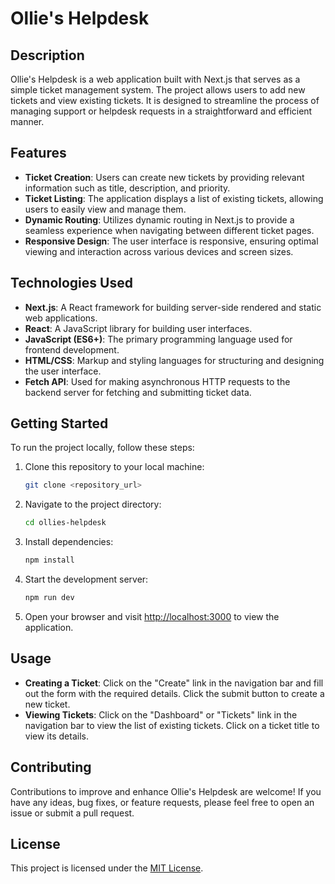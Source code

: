 # Ollie's Helpdesk

## Description
Ollie's Helpdesk is a web application built with Next.js that serves as a simple ticket management system. The project allows users to add new tickets and view existing tickets. It is designed to streamline the process of managing support or helpdesk requests in a straightforward and efficient manner.

## Features
- **Ticket Creation**: Users can create new tickets by providing relevant information such as title, description, and priority.
- **Ticket Listing**: The application displays a list of existing tickets, allowing users to easily view and manage them.
- **Dynamic Routing**: Utilizes dynamic routing in Next.js to provide a seamless experience when navigating between different ticket pages.
- **Responsive Design**: The user interface is responsive, ensuring optimal viewing and interaction across various devices and screen sizes.

## Technologies Used
- **Next.js**: A React framework for building server-side rendered and static web applications.
- **React**: A JavaScript library for building user interfaces.
- **JavaScript (ES6+)**: The primary programming language used for frontend development.
- **HTML/CSS**: Markup and styling languages for structuring and designing the user interface.
- **Fetch API**: Used for making asynchronous HTTP requests to the backend server for fetching and submitting ticket data.

## Getting Started
To run the project locally, follow these steps:

1. Clone this repository to your local machine:

    ```bash
    git clone <repository_url>
    ```

2. Navigate to the project directory:

    ```bash
    cd ollies-helpdesk
    ```

3. Install dependencies:

    ```bash
    npm install
    ```

4. Start the development server:

    ```bash
    npm run dev
    ```

5. Open your browser and visit [http://localhost:3000](http://localhost:3000) to view the application.

## Usage
- **Creating a Ticket**: Click on the "Create" link in the navigation bar and fill out the form with the required details. Click the submit button to create a new ticket.
- **Viewing Tickets**: Click on the "Dashboard" or "Tickets" link in the navigation bar to view the list of existing tickets. Click on a ticket title to view its details.

## Contributing
Contributions to improve and enhance Ollie's Helpdesk are welcome! If you have any ideas, bug fixes, or feature requests, please feel free to open an issue or submit a pull request.

## License
This project is licensed under the [MIT License](LICENSE).
